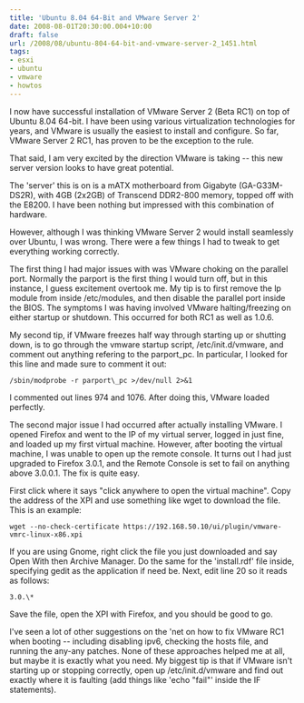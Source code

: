 ```yaml
---
title: 'Ubuntu 8.04 64-Bit and VMware Server 2'
date: 2008-08-01T20:30:00.004+10:00
draft: false
url: /2008/08/ubuntu-804-64-bit-and-vmware-server-2_1451.html
tags: 
- esxi
- ubuntu
- vmware
- howtos
---
```


I now have successful installation of VMware Server 2 (Beta RC1) on top of Ubuntu 8.04 64-bit. I have been using various virtualization technologies for years, and VMware is usually the easiest to install and configure. So far, VMware Server 2 RC1, has proven to be the exception to the rule.

That said, I am very excited by the direction VMware is taking -- this new server version looks to have great potential.

  
  

The 'server' this is on is a mATX motherboard from Gigabyte (GA-G33M-DS2R), with 4GB (2x2GB) of Transcend DDR2-800 memory, topped off with the E8200. I have been nothing but impressed with this combination of hardware.

However, although I was thinking VMware Server 2 would install seamlessly over Ubuntu, I was wrong. There were a few things I had to tweak to get everything working correctly.

The first thing I had major issues with was VMware choking on the parallel port. Normally the parport is the first thing I would turn off, but in this instance, I guess excitement overtook me. My tip is to first remove the lp module from inside /etc/modules, and then disable the parallel port inside the BIOS. The symptoms I was having involved VMware halting/freezing on either startup or shutdown. This occurred for both RC1 as well as 1.0.6.

My second tip, if VMware freezes half way through starting up or shutting down, is to go through the vmware startup script, /etc/init.d/vmware, and comment out anything refering to the parport\_pc. In particular, I looked for this line and made sure to comment it out:

```
/sbin/modprobe -r parport\_pc >/dev/null 2>&1

```  
  

I commented out lines 974 and 1076. After doing this, VMware loaded perfectly.

The second major issue I had occurred after actually installing VMware. I opened Firefox and went to the IP of my virtual server, logged in just fine, and loaded up my first virtual machine. However, after booting the virtual machine, I was unable to open up the remote console. It turns out I had just upgraded to Firefox 3.0.1, and the Remote Console is set to fail on anything above 3.0.0.1. The fix is quite easy.

First click where it says "click anywhere to open the virtual machine". Copy the address of the XPI and use something like wget to download the file. This is an example:

```
wget --no-check-certificate https://192.168.50.10/ui/plugin/vmware-vmrc-linux-x86.xpi

```  
  

If you are using Gnome, right click the file you just downloaded and say Open With then Archive Manager. Do the same for the 'install.rdf' file inside, specifying gedit as the application if need be. Next, edit line 20 so it reads as follows:

```
3.0.\*

```  
  

Save the file, open the XPI with Firefox, and you should be good to go.

I've seen a lot of other suggestions on the 'net on how to fix VMware RC1 when booting -- including disabling ipv6, checking the hosts file, and running the any-any patches. None of these approaches helped me at all, but maybe it is exactly what you need. My biggest tip is that if VMware isn't starting up or stopping correctly, open up /etc/init.d/vmware and find out exactly where it is faulting (add things like 'echo "fail"' inside the IF statements).